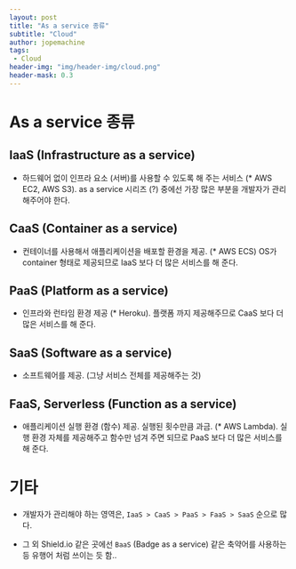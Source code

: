 ```yaml
---
layout: post
title: "As a service 종류"
subtitle: "Cloud"
author: jopemachine
tags: 
 - Cloud
header-img: "img/header-img/cloud.png"
header-mask: 0.3
---
```


# As a service 종류

## IaaS (Infrastructure as a service)

- 하드웨어 없이 인프라 요소 (서버)를 사용할 수 있도록 해 주는 서비스 (* AWS EC2, AWS S3). as a service 시리즈 (?) 중에선 가장 많은 부분을 개발자가 관리해주어야 한다.

## CaaS (Container as a service)

- 컨테이너를 사용해서 애플리케이션을 배포할 환경을 제공. (* AWS ECS) OS가 container 형태로 제공되므로 IaaS 보다 더 많은 서비스를 해 준다.

## PaaS (Platform as a service)

- 인프라와 런타임 환경 제공 (* Heroku). 플랫폼 까지 제공해주므로 CaaS 보다 더 많은 서비스를 해 준다.

## SaaS (Software as a service)

- 소프트웨어를 제공. (그냥 서비스 전체를 제공해주는 것)

## FaaS, Serverless (Function as a service)

- 애플리케이션 실행 환경 (함수) 제공. 실행된 횟수만큼 과금. (* AWS Lambda). 실행 환경 자체를 제공해주고 함수만 넘겨 주면 되므로 PaaS 보다 더 많은 서비스를 해 준다.

# 기타

- 개발자가 관리해야 하는 영역은, `IaaS > CaaS > PaaS > FaaS > SaaS` 순으로 많다.

- 그 외 Shield.io 같은 곳에선 `BaaS` (Badge as a service) 같은 축약어를 사용하는 등 유행어 처럼 쓰이는 듯 함..






